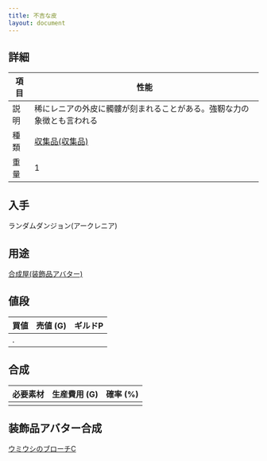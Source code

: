 ```yaml
---
title: 不吉な皮
layout: document
---
```

## 詳細

|項目|性能|
|---|---|
|説明|稀にレニアの外皮に髑髏が刻まれることがある。強靭な力の象徴とも言われる|
|種類|[収集品(収集品)](収集品(収集品))|
|重量|1|

## 入手

ランダムダンジョン(アークレニア)

## 用途

[合成屋(装飾品アバター)](合成屋(装飾品アバター))

## 値段

|買値|売値 (G)|ギルドP|
|---|---|---|
|.|||

## 合成

|必要素材|生産費用 (G)|確率 (%)|
|---|---|---|
||||

## 装飾品アバター合成

[ウミウシのブローチC](ウミウシのブローチC)
